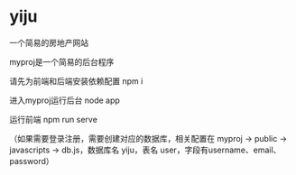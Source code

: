 # yiju
一个简易的房地产网站

myproj是一个简易的后台程序

请先为前端和后端安装依赖配置 npm i

进入myproj运行后台 node app

运行前端 npm run serve

（如果需要登录注册，需要创建对应的数据库，相关配置在 myproj -> public -> javascripts -> db.js，数据库名 yiju，表名 user，字段有username、email、password）
